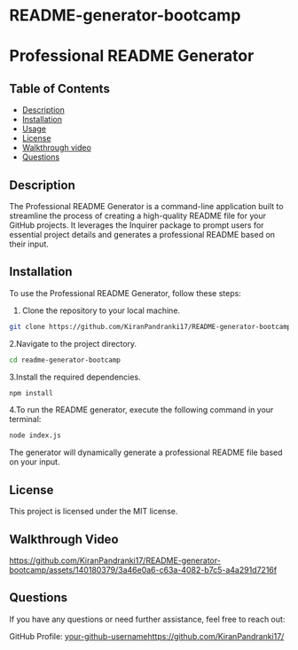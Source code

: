 # README-generator-bootcamp

# Professional README Generator

## Table of Contents

- [Description](#description)
- [Installation](#installation)
- [Usage](#usage)
- [License](#license)
- [Walkthrough video](#Walkthrough)
- [Questions](#questions)

## Description

The Professional README Generator is a command-line application built to streamline the process of creating a high-quality README file for your GitHub projects. It leverages the Inquirer package to prompt users for essential project details and generates a professional README based on their input.

## Installation

To use the Professional README Generator, follow these steps:

1. Clone the repository to your local machine.

```bash
git clone https://github.com/KiranPandranki17/README-generator-bootcamp
```
2.Navigate to the project directory.
```bash
cd readme-generator-bootcamp
```
3.Install the required dependencies.
```bash
npm install
```
4.To run the README generator, execute the following command in your terminal:
```bash
node index.js
```
The generator will dynamically generate a professional README file based on your input.

## License
This project is licensed under the MIT license.

## Walkthrough Video

https://github.com/KiranPandranki17/README-generator-bootcamp/assets/140180379/3a46e0a6-c63a-4082-b7c5-a4a291d7216f

## Questions
If you have any questions or need further assistance, feel free to reach out:

GitHub Profile: [your-github-username](https://github.com/KiranPandranki17/)https://github.com/KiranPandranki17/

